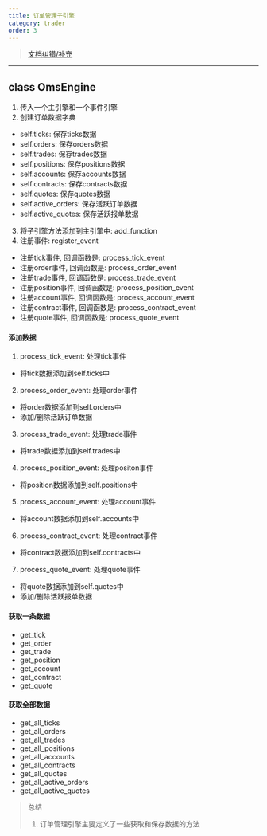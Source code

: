 ```yaml
---
title: 订单管理子引擎
category: trader
order: 3
---
```

> [文档纠错/补充](https://github.com/dumengru/docs_vnpy/tree/master/docs/_docs)
---
## class OmsEngine
1. 传入一个主引擎和一个事件引擎
2. 创建订单数据字典
- self.ticks: 保存ticks数据
- self.orders: 保存orders数据
- self.trades: 保存trades数据
- self.positions: 保存positions数据
- self.accounts: 保存accounts数据
- self.contracts: 保存contracts数据
- self.quotes: 保存quotes数据
- self.active_orders: 保存活跃订单数据
- self.active_quotes: 保存活跃报单数据
3. 将子引擎方法添加到主引擎中: add_function
4. 注册事件: register_event
- 注册tick事件, 回调函数是: process_tick_event
- 注册order事件, 回调函数是: process_order_event
- 注册trade事件, 回调函数是: process_trade_event
- 注册position事件, 回调函数是: process_position_event
- 注册account事件, 回调函数是: process_account_event
- 注册contract事件, 回调函数是: process_contract_event
- 注册quote事件, 回调函数是: process_quote_event

#### 添加数据
1. process_tick_event: 处理tick事件
- 将tick数据添加到self.ticks中
2. process_order_event: 处理order事件
- 将order数据添加到self.orders中
- 添加/删除活跃订单数据
3. process_trade_event: 处理trade事件
- 将trade数据添加到self.trades中
4. process_position_event: 处理positon事件
- 将position数据添加到self.positions中
5. process_account_event: 处理account事件
- 将account数据添加到self.accounts中
6. process_contract_event: 处理contract事件
- 将contract数据添加到self.contracts中
7. process_quote_event: 处理quote事件
- 将quote数据添加到self.quotes中
- 添加/删除活跃报单数据

#### 获取一条数据
- get_tick
- get_order
- get_trade
- get_position
- get_account
- get_contract
- get_quote

#### 获取全部数据
- get_all_ticks
- get_all_orders
- get_all_trades
- get_all_positions
- get_all_accounts
- get_all_contracts
- get_all_quotes
- get_all_active_orders
- get_all_active_quotes


> 总结
> 1. 订单管理引擎主要定义了一些获取和保存数据的方法